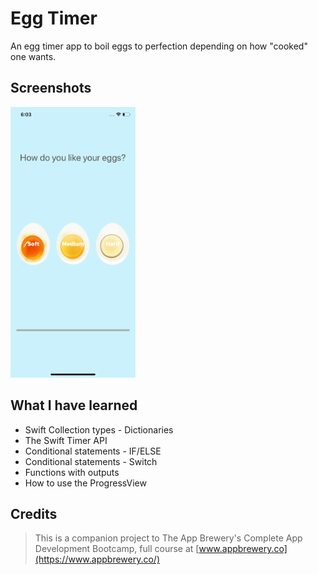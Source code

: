 
#  Egg Timer

An egg timer app to boil eggs to perfection depending on how "cooked" one wants.

## Screenshots

<img src="Documentation/Screenshot1.png" width="200">

## What I have learned

* Swift Collection types - Dictionaries
* The Swift Timer API
* Conditional statements - IF/ELSE
* Conditional statements - Switch
* Functions with outputs
* How to use the ProgressView

## Credits

>This is a companion project to The App Brewery's Complete App Development Bootcamp, full course at [www.appbrewery.co](https://www.appbrewery.co/)
